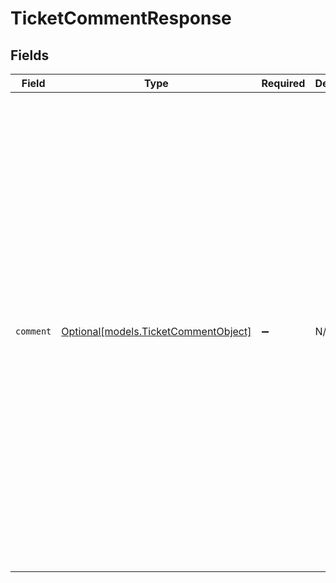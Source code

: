 # TicketCommentResponse


## Fields

| Field                                                                                                                                                                                                                                                                                                                                                                                                                                                                                                                                                                                                                                                                                                                                    | Type                                                                                                                                                                                                                                                                                                                                                                                                                                                                                                                                                                                                                                                                                                                                     | Required                                                                                                                                                                                                                                                                                                                                                                                                                                                                                                                                                                                                                                                                                                                                 | Description                                                                                                                                                                                                                                                                                                                                                                                                                                                                                                                                                                                                                                                                                                                              | Example                                                                                                                                                                                                                                                                                                                                                                                                                                                                                                                                                                                                                                                                                                                                  |
| ---------------------------------------------------------------------------------------------------------------------------------------------------------------------------------------------------------------------------------------------------------------------------------------------------------------------------------------------------------------------------------------------------------------------------------------------------------------------------------------------------------------------------------------------------------------------------------------------------------------------------------------------------------------------------------------------------------------------------------------- | ---------------------------------------------------------------------------------------------------------------------------------------------------------------------------------------------------------------------------------------------------------------------------------------------------------------------------------------------------------------------------------------------------------------------------------------------------------------------------------------------------------------------------------------------------------------------------------------------------------------------------------------------------------------------------------------------------------------------------------------- | ---------------------------------------------------------------------------------------------------------------------------------------------------------------------------------------------------------------------------------------------------------------------------------------------------------------------------------------------------------------------------------------------------------------------------------------------------------------------------------------------------------------------------------------------------------------------------------------------------------------------------------------------------------------------------------------------------------------------------------------- | ---------------------------------------------------------------------------------------------------------------------------------------------------------------------------------------------------------------------------------------------------------------------------------------------------------------------------------------------------------------------------------------------------------------------------------------------------------------------------------------------------------------------------------------------------------------------------------------------------------------------------------------------------------------------------------------------------------------------------------------- | ---------------------------------------------------------------------------------------------------------------------------------------------------------------------------------------------------------------------------------------------------------------------------------------------------------------------------------------------------------------------------------------------------------------------------------------------------------------------------------------------------------------------------------------------------------------------------------------------------------------------------------------------------------------------------------------------------------------------------------------- |
| `comment`                                                                                                                                                                                                                                                                                                                                                                                                                                                                                                                                                                                                                                                                                                                                | [Optional[models.TicketCommentObject]](../models/ticketcommentobject.md)                                                                                                                                                                                                                                                                                                                                                                                                                                                                                                                                                                                                                                                                 | :heavy_minus_sign:                                                                                                                                                                                                                                                                                                                                                                                                                                                                                                                                                                                                                                                                                                                       | N/A                                                                                                                                                                                                                                                                                                                                                                                                                                                                                                                                                                                                                                                                                                                                      | {<br/>"attachments": [<br/>{<br/>"content_type": "text/plain",<br/>"content_url": "https://company.zendesk.com/attachments/crash.log",<br/>"file_name": "crash.log",<br/>"id": 498483,<br/>"size": 2532,<br/>"thumbnails": []<br/>}<br/>],<br/>"author_id": 123123,<br/>"body": "Thanks for your help!",<br/>"created_at": "2009-07-20T22:55:29Z",<br/>"id": 1274,<br/>"metadata": {<br/>"system": {<br/>"client": "Mozilla/5.0 (Macintosh; Intel Mac OS X 10_12_6) AppleWebKit/537.36 (KHTML, like Gecko) Chrome/61.0.3163.100 Safari/537.36",<br/>"ip_address": "1.1.1.1",<br/>"latitude": -37.000000000001,<br/>"location": "Melbourne, 07, Australia",<br/>"longitude": 144.0000000000002<br/>},<br/>"via": {<br/>"channel": "web",<br/>"source": {<br/>"from": {},<br/>"rel": "web_widget",<br/>"to": {}<br/>}<br/>}<br/>},<br/>"public": true,<br/>"type": "Comment"<br/>} |